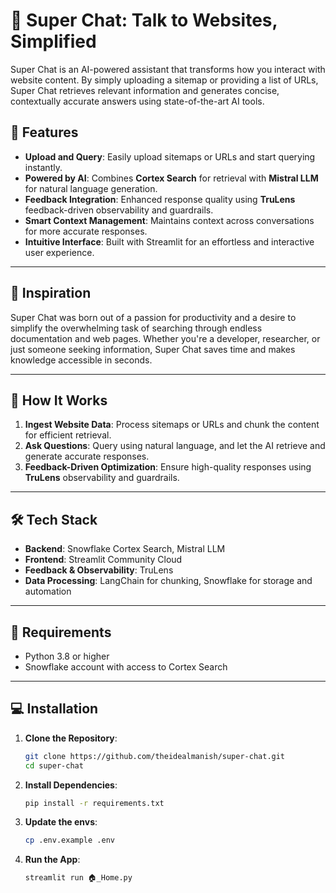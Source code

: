 # 🧠 Super Chat: Talk to Websites, Simplified

Super Chat is an AI-powered assistant that transforms how you interact with website content. By simply uploading a sitemap or providing a list of URLs, Super Chat retrieves relevant information and generates concise, contextually accurate answers using state-of-the-art AI tools.

## 🚀 Features

- **Upload and Query**: Easily upload sitemaps or URLs and start querying instantly.
- **Powered by AI**: Combines **Cortex Search** for retrieval with **Mistral LLM** for natural language generation.
- **Feedback Integration**: Enhanced response quality using **TruLens** feedback-driven observability and guardrails.
- **Smart Context Management**: Maintains context across conversations for more accurate responses.
- **Intuitive Interface**: Built with Streamlit for an effortless and interactive user experience.

---

## 🎯 Inspiration

Super Chat was born out of a passion for productivity and a desire to simplify the overwhelming task of searching through endless documentation and web pages. Whether you're a developer, researcher, or just someone seeking information, Super Chat saves time and makes knowledge accessible in seconds.

---

## 📖 How It Works

1. **Ingest Website Data**: Process sitemaps or URLs and chunk the content for efficient retrieval.
2. **Ask Questions**: Query using natural language, and let the AI retrieve and generate accurate responses.
3. **Feedback-Driven Optimization**: Ensure high-quality responses using **TruLens** observability and guardrails.

---

## 🛠️ Tech Stack

- **Backend**: Snowflake Cortex Search, Mistral LLM
- **Frontend**: Streamlit Community Cloud
- **Feedback & Observability**: TruLens
- **Data Processing**: LangChain for chunking, Snowflake for storage and automation

---

## 📝 Requirements

- Python 3.8 or higher
- Snowflake account with access to Cortex Search

---

## 💻 Installation

1. **Clone the Repository**:
   ```bash
   git clone https://github.com/theidealmanish/super-chat.git
   cd super-chat
   ```
2. **Install Dependencies**:
   ```bash
   pip install -r requirements.txt
   ```
3. **Update the envs**:
   ```bash
   cp .env.example .env
   ```
4. **Run the App**:
   ```bash
   streamlit run 🏠_Home.py
   ```
